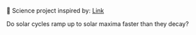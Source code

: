 🧪 Science project inspired by: <a href="https://www.sciencebuddies.org/science-fair-projects/project-ideas/Astro_p017/astronomy/sunspot-cycles">Link</a>

Do solar cycles ramp up to solar maxima faster than they decay?
